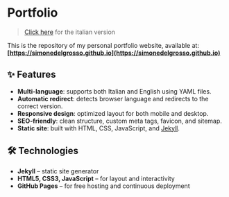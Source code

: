 # Portfolio

> [Click here](README.it.md) for the italian version

This is the repository of my personal portfolio website, available at:  
**[https://simonedelgrosso.github.io](https://simonedelgrosso.github.io)**

## ✨ Features

- **Multi-language**: supports both Italian and English using YAML files.
- **Automatic redirect**: detects browser language and redirects to the correct version.
- **Responsive design**: optimized layout for both mobile and desktop.
- **SEO-friendly**: clean structure, custom meta tags, favicon, and sitemap.
- **Static site**: built with HTML, CSS, JavaScript, and [Jekyll](https://jekyllrb.com/).

## 🛠️ Technologies

- **Jekyll** – static site generator
- **HTML5, CSS3, JavaScript** – for layout and interactivity
- **GitHub Pages** – for free hosting and continuous deployment
